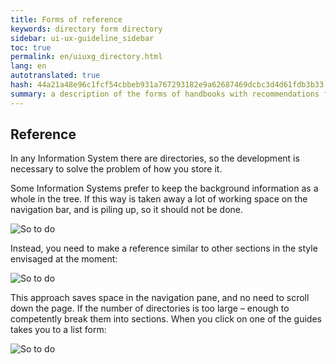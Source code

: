 ```yaml
---
title: Forms of reference
keywords: directory form directory
sidebar: ui-ux-guideline_sidebar
toc: true
permalink: en/uiuxg_directory.html
lang: en
autotranslated: true
hash: 44a21a48e96c1fcf54cbbeb931a767293182e9a62687469dcbc3d4d61fdb3b33
summary: a description of the forms of handbooks with recommendations for use.
---
```


## Reference

In any Information System there are directories, so the development is necessary to solve the problem of how you store it.

Some Information Systems prefer to keep the background information as a whole in the tree. If this way is taken away a lot of working space on the navigation bar, and is piling up, so it should not be done.

![So to do](/images/pages/guides/ui-ux-guideline/uiuxg_directory/bad_list.png)

Instead, you need to make a reference similar to other sections in the style envisaged at the moment:

![So to do](/images/pages/guides/ui-ux-guideline/uiuxg_directory/good_one.png)

This approach saves space in the navigation pane, and no need to scroll down the page. If the number of directories is too large – enough to competently break them into sections. When you click on one of the guides takes you to a list form:

![So to do](/images/pages/guides/ui-ux-guideline/uiuxg_directory/vedom.png)



